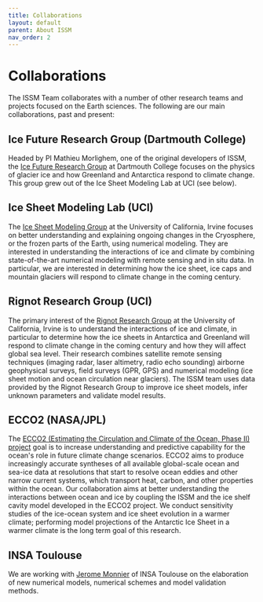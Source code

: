 ```yaml
---
title: Collaborations
layout: default
parent: About ISSM
nav_order: 2
---
```


# Collaborations
The ISSM Team collaborates with a number of other research teams and projects focused on the Earth sciences. The following are our main collaborations, past and present:

## Ice Future Research Group (Dartmouth College)
Headed by PI Mathieu Morlighem, one of the original developers of ISSM, the <a href="https://icefuture.org/" target="_blank">Ice Future Research Group</a> at Dartmouth College focuses on the physics of glacier ice and how Greenland and Antarctica respond to climate change. This group grew out of the Ice Sheet Modeling Lab at UCI (see below).

## Ice Sheet Modeling Lab (UCI)
The <a href="https://sites.ps.uci.edu/morlighem" target="_blank">Ice Sheet Modeling Group</a> at the University of California, Irvine focuses on better understanding and explaining ongoing changes in the Cryosphere, or the frozen parts of the Earth, using numerical modeling. They are interested in understanding the interactions of ice and climate by combining state-of-the-art numerical modeling with remote sensing and in situ data. In particular, we are interested in determining how the ice sheet, ice caps and mountain glaciers will respond to climate change in the coming century.

## Rignot Research Group (UCI)
The primary interest of the <a href="https://faculty.sites.uci.edu/erignot" target="_blank">Rignot Research Group</a> at the University of California, Irvine is to understand the interactions of ice and climate, in particular to determine how the ice sheets in Antarctica and Greenland will respond to climate change in the coming century and how they will affect global sea level. Their research combines satellite remote sensing techniques (imaging radar, laser altimetry, radio echo sounding) airborne geophysical surveys, field surveys (GPR, GPS) and numerical modeling (ice sheet motion and ocean circulation near glaciers). The ISSM team uses data provided by the Rignot Research Group to improve ice sheet models, infer unknown parameters and validate model results.

## ECCO2 (NASA/JPL)
The <a href="https://science.jpl.nasa.gov/projects/ECCO" target="_blank">ECCO2 (Estimating the Circulation and Climate of the Ocean, Phase II) project</a> goal is to increase understanding and predictive capability for the ocean's role in future climate change scenarios. ECCO2 aims to produce increasingly accurate syntheses of all available global-scale ocean and sea-ice data at resolutions that start to resolve ocean eddies and other narrow current systems, which transport heat, carbon, and other properties within the ocean.
Our collaboration aims at better understanding the interactions between ocean and ice by coupling the ISSM and the ice shelf cavity model developed in the ECCO2 project. We conduct sensitivity studies of the ice-ocean system and ice sheet evolution in a warmer climate; performing model projections of the Antarctic Ice Sheet in a warmer climate is the long term goal of this research.

## INSA Toulouse
We are working with <a href="https://www.math.univ-toulouse.fr/~jmonnie" target="_blank">Jerome Monnier</a> of INSA Toulouse on the elaboration of new numerical models, numerical schemes and model validation methods.



